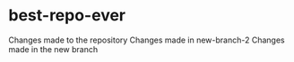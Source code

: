 # best-repo-ever
Changes made to the repository
Changes made in new-branch-2
Changes made in the new branch
